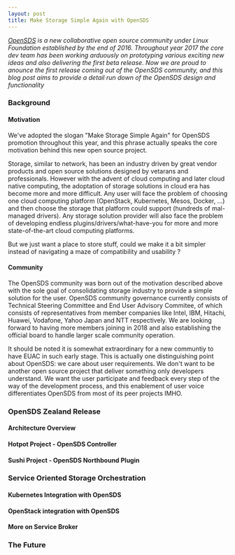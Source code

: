 ```yaml
---
layout: post
title: Make Storage Simple Again with OpenSDS
---
```


*[OpenSDS](https://opensds.io) is a new collaborative open source community under Linux Foundation established by the end of 2016. Throughout year 2017 the core dev team has been working arduously on prototyping various exciting new ideas and also delivering the first beta release. Now we are proud to anounce the first release coming out of the OpenSDS community, and this blog post aims to provide a detail run down of the OpenSDS design and functionality*

### Background

#### Motivation

We've adopted the slogan "Make Storage Simple Again" for OpenSDS promotion throughout this year, and this phrase actually speaks the core motivation behind this new open source project.

Storage, similar to network, has been an industry driven by great vendor products and open source solutions designed by vetarans and professionals. However with the advent of cloud computing and later cloud native computing, the adoptation of storage solutions in cloud era has become more and more difficult. Any user will face the problem of choosing one cloud computing platform (OpenStack, Kubernetes, Mesos, Docker, ...) and then choose the storage that platform could support (hundreds of mal-managed drivers). Any storage solution provider will also face the problem of developing endless plugins/drivers/what-have-you for more and more state-of-the-art cloud computing platforms.

But we just want a place to store stuff, could we make it a bit simpler instead of navigating a maze of compatibility and usability ?

#### Community

The OpenSDS community was born out of the motivation described above with the sole goal of consolidating storage industry to provide a simple solution for the user. OpenSDS community governance currently consists of Technical Steering Committee and End User Advisory Commitee, of which consists of representatives from member companies like Intel, IBM, Hitachi, Huawei, Vodafone, Yahoo Japan and NTT respectively. We are looking forward to having more members joining in 2018 and also establishing the official board to handle larger scale community operation. 

It should be noted  it is somewhat extraordinary for a new communtiy to have EUAC in such early stage. This is actually one distinguishing point about OpenSDS: we care about user requirements. We don't want to be another open source project that deliver something only developers understand. We want the user participate and feedback every step of the way of the development process, and this enablement of user voice differentiates OpenSDS from most of its peer projects IMHO.

### OpenSDS Zealand Release

#### Architecture Overview

#### Hotpot Project - OpenSDS Controller

#### Sushi Project - OpenSDS Northbound Plugin

### Service Oriented Storage Orchestration

#### Kubernetes Integration with OpenSDS

#### OpenStack integration with OpenSDS

#### More on Service Broker

### The Future
